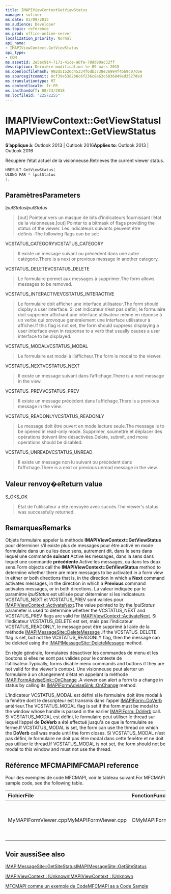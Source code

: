 ```yaml
---
title: IMAPIViewContextGetViewStatus
manager: soliver
ms.date: 03/09/2015
ms.audience: Developer
ms.topic: reference
ms.prod: office-online-server
localization_priority: Normal
api_name:
- IMAPIViewContext.GetViewStatus
api_type:
- COM
ms.assetid: 2e5ec914-7171-41ce-a6fe-78dd80ac32ff
description: Dernière modification le 09 mars 2015
ms.openlocfilehash: 992d51526c45334f6db3738e36994f4bb9c07c6e
ms.sourcegitcommit: 0cf39e5382b8c6f236c8a63c6036849ed3527ded
ms.translationtype: MT
ms.contentlocale: fr-FR
ms.lasthandoff: 08/23/2018
ms.locfileid: "22572255"
---
```

# <a name="imapiviewcontextgetviewstatus"></a><span data-ttu-id="2ff01-103">IMAPIViewContext::GetViewStatus</span><span class="sxs-lookup"><span data-stu-id="2ff01-103">IMAPIViewContext::GetViewStatus</span></span>

  
  
<span data-ttu-id="2ff01-104">**S’applique à**: Outlook 2013 | Outlook 2016</span><span class="sxs-lookup"><span data-stu-id="2ff01-104">**Applies to**: Outlook 2013 | Outlook 2016</span></span> 
  
<span data-ttu-id="2ff01-105">Récupère l’état actuel de la visionneuse.</span><span class="sxs-lookup"><span data-stu-id="2ff01-105">Retrieves the current viewer status.</span></span> 
  
```cpp
HRESULT GetViewStatus(
ULONG FAR * lpulStatus
);
```

## <a name="parameters"></a><span data-ttu-id="2ff01-106">Paramètres</span><span class="sxs-lookup"><span data-stu-id="2ff01-106">Parameters</span></span>

 <span data-ttu-id="2ff01-107">_lpulStatus_</span><span class="sxs-lookup"><span data-stu-id="2ff01-107">_lpulStatus_</span></span>
  
> <span data-ttu-id="2ff01-108">[out] Pointeur vers un masque de bits d’indicateurs fournissant l’état de la visionneuse.</span><span class="sxs-lookup"><span data-stu-id="2ff01-108">[out] Pointer to a bitmask of flags providing the status of the viewer.</span></span> <span data-ttu-id="2ff01-109">Les indicateurs suivants peuvent être définis :</span><span class="sxs-lookup"><span data-stu-id="2ff01-109">The following flags can be set:</span></span>
    
<span data-ttu-id="2ff01-110">VCSTATUS_CATEGORY</span><span class="sxs-lookup"><span data-stu-id="2ff01-110">VCSTATUS_CATEGORY</span></span> 
  
> <span data-ttu-id="2ff01-111">Il existe un message suivant ou précédent dans une autre catégorie.</span><span class="sxs-lookup"><span data-stu-id="2ff01-111">There is a next or previous message in another category.</span></span> 
    
<span data-ttu-id="2ff01-112">VCSTATUS_DELETE</span><span class="sxs-lookup"><span data-stu-id="2ff01-112">VCSTATUS_DELETE</span></span> 
  
> <span data-ttu-id="2ff01-113">Le formulaire permet aux messages à supprimer.</span><span class="sxs-lookup"><span data-stu-id="2ff01-113">The form allows messages to be removed.</span></span> 
    
<span data-ttu-id="2ff01-114">VCSTATUS_INTERACTIVE</span><span class="sxs-lookup"><span data-stu-id="2ff01-114">VCSTATUS_INTERACTIVE</span></span> 
  
> <span data-ttu-id="2ff01-115">Le formulaire doit afficher une interface utilisateur.</span><span class="sxs-lookup"><span data-stu-id="2ff01-115">The form should display a user interface.</span></span> <span data-ttu-id="2ff01-116">Si cet indicateur n’est pas défini, le formulaire doit supprimer affichant une interface utilisateur même en réponse à un verbe qui provoque généralement une interface utilisateur à afficher.</span><span class="sxs-lookup"><span data-stu-id="2ff01-116">If this flag is not set, the form should suppress displaying a user interface even in response to a verb that usually causes a user interface to be displayed.</span></span> 
    
<span data-ttu-id="2ff01-117">VCSTATUS_MODAL</span><span class="sxs-lookup"><span data-stu-id="2ff01-117">VCSTATUS_MODAL</span></span> 
  
> <span data-ttu-id="2ff01-118">Le formulaire est modal à l’afficheur.</span><span class="sxs-lookup"><span data-stu-id="2ff01-118">The form is modal to the viewer.</span></span> 
    
<span data-ttu-id="2ff01-119">VCSTATUS_NEXT</span><span class="sxs-lookup"><span data-stu-id="2ff01-119">VCSTATUS_NEXT</span></span> 
  
> <span data-ttu-id="2ff01-120">Il existe un message suivant dans l’affichage.</span><span class="sxs-lookup"><span data-stu-id="2ff01-120">There is a next message in the view.</span></span> 
    
<span data-ttu-id="2ff01-121">VCSTATUS_PREV</span><span class="sxs-lookup"><span data-stu-id="2ff01-121">VCSTATUS_PREV</span></span> 
  
> <span data-ttu-id="2ff01-122">Il existe un message précédent dans l’affichage.</span><span class="sxs-lookup"><span data-stu-id="2ff01-122">There is a previous message in the view.</span></span> 
    
<span data-ttu-id="2ff01-123">VCSTATUS_READONLY</span><span class="sxs-lookup"><span data-stu-id="2ff01-123">VCSTATUS_READONLY</span></span> 
  
> <span data-ttu-id="2ff01-124">Le message doit être ouvert en mode lecture seule.</span><span class="sxs-lookup"><span data-stu-id="2ff01-124">The message is to be opened in read-only mode.</span></span> <span data-ttu-id="2ff01-125">Supprimer, soumettre et déplacer des opérations doivent être désactivées.</span><span class="sxs-lookup"><span data-stu-id="2ff01-125">Delete, submit, and move operations should be disabled.</span></span> 
    
<span data-ttu-id="2ff01-126">VCSTATUS_UNREAD</span><span class="sxs-lookup"><span data-stu-id="2ff01-126">VCSTATUS_UNREAD</span></span> 
  
> <span data-ttu-id="2ff01-127">Il existe un message non lu suivant ou précédent dans l’affichage.</span><span class="sxs-lookup"><span data-stu-id="2ff01-127">There is a next or previous unread message in the view.</span></span>
    
## <a name="return-value"></a><span data-ttu-id="2ff01-128">Valeur renvoy�e</span><span class="sxs-lookup"><span data-stu-id="2ff01-128">Return value</span></span>

<span data-ttu-id="2ff01-129">S_OK</span><span class="sxs-lookup"><span data-stu-id="2ff01-129">S_OK</span></span> 
  
> <span data-ttu-id="2ff01-130">État de l’utilisateur a été renvoyée avec succès.</span><span class="sxs-lookup"><span data-stu-id="2ff01-130">The viewer's status was successfully returned.</span></span>
    
## <a name="remarks"></a><span data-ttu-id="2ff01-131">Remarques</span><span class="sxs-lookup"><span data-stu-id="2ff01-131">Remarks</span></span>

<span data-ttu-id="2ff01-132">Objets formulaire appeler la méthode **IMAPIViewContext::GetViewStatus** pour déterminer s’il existe plus de messages pour être activé en mode formulaire dans un ou les deux sens, autrement dit, dans le sens dans lequel une commande **suivant** Active les messages, dans la sens dans lequel une commande **précédente** Active les messages, ou dans les deux sens.</span><span class="sxs-lookup"><span data-stu-id="2ff01-132">Form objects call the **IMAPIViewContext::GetViewStatus** method to determine whether there are more messages to be activated in a form view in either or both directions that is, in the direction in which a **Next** command activates messages, in the direction in which a **Previous** command activates messages, or in both directions.</span></span> <span data-ttu-id="2ff01-133">La valeur indiquée par le paramètre _lpulStatus_ est utilisée pour déterminer si les indicateurs VCSTATUS_NEXT et VCSTATUS_PREV sont valides pour [IMAPIViewContext::ActivateNext](imapiviewcontext-activatenext.md).</span><span class="sxs-lookup"><span data-stu-id="2ff01-133">The value pointed to by the  _lpulStatus_ parameter is used to determine whether the VCSTATUS_NEXT and VCSTATUS_PREV flags are valid for [IMAPIViewContext::ActivateNext](imapiviewcontext-activatenext.md).</span></span> <span data-ttu-id="2ff01-134">Si l’indicateur VCSTATUS_DELETE est set, mais pas l’indicateur VCSTATUS_READONLY, le message peut être supprimé à l’aide de la méthode [IMAPIMessageSite::DeleteMessage](imapimessagesite-deletemessage.md) .</span><span class="sxs-lookup"><span data-stu-id="2ff01-134">If the VCSTATUS_DELETE flag is set, but not the VCSTATUS_READONLY flag, then the message can be deleted using the [IMAPIMessageSite::DeleteMessage](imapimessagesite-deletemessage.md) method.</span></span> 
  
<span data-ttu-id="2ff01-135">En règle générale, formulaires désactiver les commandes de menu et les boutons si elles ne sont pas valides pour le contexte de l’utilisateur.</span><span class="sxs-lookup"><span data-stu-id="2ff01-135">Typically, forms disable menu commands and buttons if they are not valid for the viewer's context.</span></span> <span data-ttu-id="2ff01-136">Une visionneuse peut alerter un formulaire à un changement d’état en appelant la méthode [IMAPIFormAdviseSink::OnChange](imapiformadvisesink-onchange.md) .</span><span class="sxs-lookup"><span data-stu-id="2ff01-136">A viewer can alert a form to a change in status by calling its [IMAPIFormAdviseSink::OnChange](imapiformadvisesink-onchange.md) method.</span></span> 
  
<span data-ttu-id="2ff01-137">L’indicateur VCSTATUS_MODAL est défini si le formulaire doit être modal à la fenêtre dont le descripteur est transmis dans l’appel [IMAPIForm::DoVerb](imapiform-doverb.md) antérieur.</span><span class="sxs-lookup"><span data-stu-id="2ff01-137">The VCSTATUS_MODAL flag is set if the form must be modal to the window whose handle is passed in the earlier [IMAPIForm::DoVerb](imapiform-doverb.md) call.</span></span> <span data-ttu-id="2ff01-138">Si VCSTATUS_MODAL est défini, le formulaire peut utiliser le thread sur lequel l’appel de **DoVerb** a été effectué jusqu'à ce que le formulaire se ferme.</span><span class="sxs-lookup"><span data-stu-id="2ff01-138">If VCSTATUS_MODAL is set, the form can use the thread on which the **DoVerb** call was made until the form closes.</span></span> <span data-ttu-id="2ff01-139">Si VCSTATUS_MODAL n’est pas défini, le formulaire ne doit pas être modal dans cette fenêtre et ne doit pas utiliser le thread.</span><span class="sxs-lookup"><span data-stu-id="2ff01-139">If VCSTATUS_MODAL is not set, the form should not be modal to this window and must not use the thread.</span></span> 
  
## <a name="mfcmapi-reference"></a><span data-ttu-id="2ff01-140">Référence MFCMAPI</span><span class="sxs-lookup"><span data-stu-id="2ff01-140">MFCMAPI reference</span></span>

<span data-ttu-id="2ff01-141">Pour des exemples de code MFCMAPI, voir le tableau suivant.</span><span class="sxs-lookup"><span data-stu-id="2ff01-141">For MFCMAPI sample code, see the following table.</span></span>
  
|<span data-ttu-id="2ff01-142">**Fichier**</span><span class="sxs-lookup"><span data-stu-id="2ff01-142">**File**</span></span>|<span data-ttu-id="2ff01-143">**Fonction**</span><span class="sxs-lookup"><span data-stu-id="2ff01-143">**Function**</span></span>|<span data-ttu-id="2ff01-144">**Commentaire**</span><span class="sxs-lookup"><span data-stu-id="2ff01-144">**Comment**</span></span>|
|:-----|:-----|:-----|
|<span data-ttu-id="2ff01-145">MyMAPIFormViewer.cpp</span><span class="sxs-lookup"><span data-stu-id="2ff01-145">MyMAPIFormViewer.cpp</span></span>  <br/> |<span data-ttu-id="2ff01-146">CMyMAPIFormViewer::GetViewStatus</span><span class="sxs-lookup"><span data-stu-id="2ff01-146">CMyMAPIFormViewer::GetViewStatus</span></span>  <br/> |<span data-ttu-id="2ff01-147">MFCMAPI implémente la méthode **IMAPIViewContext::GetViewStatus** dans cette fonction.</span><span class="sxs-lookup"><span data-stu-id="2ff01-147">MFCMAPI implements the **IMAPIViewContext::GetViewStatus** method in this function.</span></span>  <br/> |
   
## <a name="see-also"></a><span data-ttu-id="2ff01-148">Voir aussi</span><span class="sxs-lookup"><span data-stu-id="2ff01-148">See also</span></span>



[<span data-ttu-id="2ff01-149">IMAPIMessageSite::GetSiteStatus</span><span class="sxs-lookup"><span data-stu-id="2ff01-149">IMAPIMessageSite::GetSiteStatus</span></span>](imapimessagesite-getsitestatus.md)
  
[<span data-ttu-id="2ff01-150">IMAPIViewContext : IUnknown</span><span class="sxs-lookup"><span data-stu-id="2ff01-150">IMAPIViewContext : IUnknown</span></span>](imapiviewcontextiunknown.md)


[<span data-ttu-id="2ff01-151">MFCMAPI comme un exemple de Code</span><span class="sxs-lookup"><span data-stu-id="2ff01-151">MFCMAPI as a Code Sample</span></span>](mfcmapi-as-a-code-sample.md)

